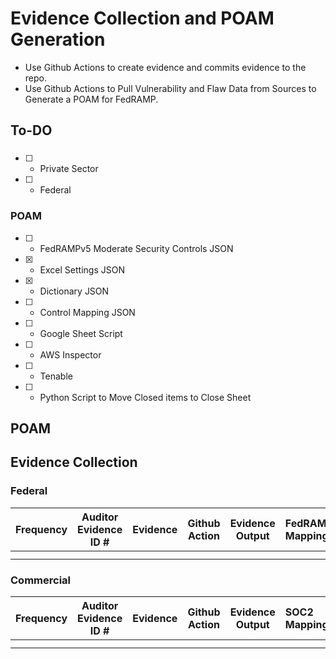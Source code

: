# Evidence Collection and POAM Generation

- Use Github Actions to create evidence and commits evidence to the repo.
- Use Github Actions to Pull Vulnerability and Flaw Data from Sources to Generate a POAM for FedRAMP.


## To-DO

###
- [ ] - Private Sector
- [ ] - Federal 


### POAM
- [ ] - FedRAMPv5 Moderate Security Controls JSON
- [X] - Excel Settings JSON
- [X] - Dictionary JSON
- [ ] - Control Mapping JSON
- [ ] - Google Sheet Script
- [ ] - AWS Inspector
- [ ] - Tenable
- [ ] - Python Script to Move Closed items to Close Sheet


## POAM


## Evidence Collection

### Federal

| Frequency | Auditor  Evidence ID # | Evidence                                                     | Github Action                                         | Evidence Output                                    | FedRAMP Mapping               | NIST Mapping |
| --------- | ---------------------- | ------------------------------------------------------------ | ----------------------------------------------------- | -------------------------------------------------- | :------------------------- | ------------ |
|           |                        |                                                              |                                                       |                                                    |                            |              |
|           |                        |                                                              |                                                       |                                                    |                            |              |


### Commercial

| Frequency | Auditor  Evidence ID # | Evidence                                                     | Github Action                                         | Evidence Output                                    | SOC2 Mapping               | NIST Mapping |
| --------- | ---------------------- | ------------------------------------------------------------ | ----------------------------------------------------- | -------------------------------------------------- | :------------------------- | ------------ |
|           |                        |                                                              |                                                       |                                                    |                            |              |
|           |                        |                                                              |                                                       |                                                    |                            |              |




<!--
#### SOC 2 - Expected Evidence

> For every `*` means a new type of evidence item



|ID     |Control                                                                                                                                                                                                                                                                                                                                                                                                      |Expected Evidence                                                                                                                                                                                                                                                                                                                                                                                                                                                                                                                                                                                                                                                                                                                                                                                                                                                                                                                                                                                                                                                                                                                                                                                                                                                                                                                                                                                                                                                                                               |Standard Hierarchy                                                                                                                                                                                                                                                                                                                                                                                         |Frequency|
|-------|-------------------------------------------------------------------------------------------------------------------------------------------------------------------------------------------------------------------------------------------------------------------------------------------------------------------------------------------------------------------------------------------------------------|----------------------------------------------------------------------------------------------------------------------------------------------------------------------------------------------------------------------------------------------------------------------------------------------------------------------------------------------------------------------------------------------------------------------------------------------------------------------------------------------------------------------------------------------------------------------------------------------------------------------------------------------------------------------------------------------------------------------------------------------------------------------------------------------------------------------------------------------------------------------------------------------------------------------------------------------------------------------------------------------------------------------------------------------------------------------------------------------------------------------------------------------------------------------------------------------------------------------------------------------------------------------------------------------------------------------------------------------------------------------------------------------------------------------------------------------------------------------------------------------------------------|-----------------------------------------------------------------------------------------------------------------------------------------------------------------------------------------------------------------------------------------------------------------------------------------------------------------------------------------------------------------------------------------------------------|---------|
|SOC.01 |Service Level Agreement (SLA) response time is in accordance with SLA procedure - Support tickets are classified, assigned and responded to in accordance with SLA procedure                                                                                                                                                                                                                                 |* SLA procedure document - SLA procedure document defining response time to customer issues and uptime requirements * Records of all customer support tickets - Customer support tickets including initial response time, urgent classification, severity level and owner proving initial response time was in accordance to the SLA                                                                                                                                                                                                                                                                                                                                                                                                                                                                                                                                                                                                                                                                                                                                                                                                                                                                                                                                                                                                                                                                                                                                                                            |* Security > CC2: Communication and Information > CC2.2 > SOC.1                                                                                                                                                                                                                                                                                                                                            |Ongoing  |
|SOC.02 |Set of security policies and procedures are documented, maintained, and published to employees - Policies and procedures are documented, reviewed, approved and available to employees                                                                                                                                                                                                                       |* Set of signed information security policies and procedures - Set of signed information security policies and procedures available to employees * A link to the policies and procedures in the internal portal - A link for the internal portal showing that the policies are available to all company's employees                                                                                                                                                                                                                                                                                                                                                                                                                                                                                                                                                                                                                                                                                                                                                                                                                                                                                                                                                                                                                                                                                                                                                                                             |* Security > CC1: Control Environment > CC1.3 > SOC.2                                                                                                                                                                                                                                                                                                                                                      |Annually |
|SOC.04 |Support metrics are defined and communicated - Support metrics (including key performance indicators) are defined and sent to Company’s stakeholders                                                                                                                                                                                                                                                         |* Support metrics dashboard report - Support metrics dashboard report taken from the support software * Support metrics report notification - A notification with support metrics report sent to relevant stakeholders                                                                                                                                                                                                                                                                                                                                                                                                                                                                                                                                                                                                                                                                                                                                                                                                                                                                                                                                                                                                                                                                                                                                                                                                                                                                                          |* Security > CC2: Communication and Information > CC2.2 > SOC.4                                                                                                                                                                                                                                                                                                                                            |Ongoing  |
|SOC.10 |Risk assessment meetings are held and documented - Risk assessment meetings where stakeholders evaluate risks and threats take place and documented                                                                                                                                                                                                                                                          |* Risk assessment meetings invitations - Risk assessment meetings email invitations * Risk assessment meetings minutes - Risk assessment meetings minutes                                                                                                                                                                                                                                                                                                                                                                                                                                                                                                                                                                                                                                                                                                                                                                                                                                                                                                                                                                                                                                                                                                                                                                                                                                                                                                                                                       |* Security > CC3: Risk Assessment > CC3.2 > SOC.10                                                                                                                                                                                                                                                                                                                                                         |Annually |
|SOC.106|Production and development environments are segregated - Separate environments are used for production and development (including testing and staging). To ensure segregation of duties, entities with access to the development environments have no access to production environment                                                                                                                       |* PII is used only in production environments - PII is used only in the production environment to prevent malicious threat actors to gain unauthorized access. Exceptions when necessary should be strictly limited, defined, and controlled followed by deletion of that data after use * Cloud accounts users and permissions - Cloud accounts users and permissions showing only authorized users have access to production * Test data is removed before system go to production - Test data may give away information about the functioning of an application or system and is an easy target for unauthorized individuals to exploit to gain access to systems. Possession of such information could facilitate the compromise of the system and related account data                                                                                                                                                                                                                                                                                                                                                                                                                                                                                                                                                                                                                                                                                                                                     |* Security > CC6: Logical and Physical Access Controls > CC6.1 > SOC.106 * Security > CC8: Change Management > CC8.1 > SOC.106                                                                                                                                                                                                                                                                             |Ongoing  |
|SOC.11 |Risk assessment is performed and documented - Risk assessment that follows the organization's policy is performed and documented to analyze, identify, evaluate and address internal and external risks                                                                                                                                                                                                      |* Risk assessment documentation (Risk Register) - Risk assessment documentation (Risk Register) including risks with their severity, priority, likelihood, impact, and mitigation steps is assigned to relevant stakeholders                                                                                                                                                                                                                                                                                                                                                                                                                                                                                                                                                                                                                                                                                                                                                                                                                                                                                                                                                                                                                                                                                                                                                                                                                                                                                    |* Security > CC3: Risk Assessment > CC3.1 > SOC.11                                                                                                                                                                                                                                                                                                                                                         |Ongoing  |
|SOC.110|Database access restriction is reviewed - Database access permissions are restricted to authorized users only                                                                                                                                                                                                                                                                                                |* Databases are configured with IAM authentication - Databases are configured with IAM authentication to link IAM users and roles with database access * Databases are not publicly accessible - Databases are configured to deny public access from external networks and allow access originating from the private network * Database access configuration and permissions - Database access user list and permissions proving that only authorized users has access to the database                                                                                                                                                                                                                                                                                                                                                                                                                                                                                                                                                                                                                                                                                                                                                                                                                                                                                                                                                                                                                          |* Security > CC6: Logical and Physical Access Controls > CC6.1 > SOC.110 * Security > CC8: Change Management > CC8.1 > SOC.110                                                                                                                                                                                                                                                                             |Ongoing  |
|SOC.111|User log activity and audit trail is performed and reviewed - User log activity auditing and audit trail for database, servers, and applications is performed and reviewed                                                                                                                                                                                                                                   |* Database access log alert sample - Sample of alerts generated and sent to security team when unauthorized access is made to database * Audit logs configuration - User audit trail activity configuration of environment's services and resources * Audit trail logging is configured multi-region and cross-account - Audit trail logging is configured to be operating on all infrastructure regions and accounts to ensure monitoring coverage * Audit trail triggered alerts listings sample - Sample of user audit logs triggered alerts, upon the identification of an anomaly showing alerts are defined and reviewed * Audit logs are protected - Audit logs are protected to prevent modifications by individuals, by encryption, access control and backup mechanisms * Database audit trail logs rules configuration - Database audit trail logs rules configuration showing database activity is audited for various events * Privileged users action logs - Privileged users' audit logs sample retrieved from the production environment                                                                                                                                                                                                                                                                                                                                                                                                                                                        |* Security > CC4: Monitoring Activities > CC4.1 > SOC.111                                                                                                                                                                                                                                                                                                                                                  |Annually |
|SOC.112|Monitoring and Audit Trail policy is documented and followed - The company documents and follows a monitoring and audit trail policy outlining the company's strategic directions for monitoring and internal audit                                                                                                                                                                                          |* Monitoring and audit policy document - Monitoring and audit policy document that defines the company's strategic directions for performing business monitoring and internal audit                                                                                                                                                                                                                                                                                                                                                                                                                                                                                                                                                                                                                                                                                                                                                                                                                                                                                                                                                                                                                                                                                                                                                                                                                                                                                                                             |* Security > CC7: System Operations > CC7.1 > SOC.112 * Security > CC7: System Operations > CC7.2 > SOC.112                                                                                                                                                                                                                                                                                                |Ongoing  |
|SOC.113|Infrastructure monitoring tools and metrics are in place - Infrastructure monitoring tools are in place to gather metrics about the operations of an IT environment hardware and software to ensure everything functions as expected to support applications and services                                                                                                                                    |* Application logging is configured multi-region - Application logging is configured to be operating on all infrastructure regions to ensure monitoring and metrics coverage * Infrastructure monitoring alerts - Infrastructure monitoring alerts sent to relevant stakeholder * Infrastructure monitoring alert rules configuration - Infrastructure monitoring tool configuration of predefined rules for alerts sent to relevant stakeholders * Servers have monitoring configuration enabled - Servers have monitoring configuration enabled for events and metrics monitoring * Infrastructure monitoring metrics - Infrastructure monitoring metrics (CPU, storage, performance) * Audit trail triggered alerts listings sample - Sample of user audit logs triggered alerts, upon the identification of an anomaly showing alerts are defined and reviewed * Load balancers have access logs configuration enabled - Load balancers have access logs configuration enabled to log network access and provide access control visibility * Audit logs configuration - User audit trail activity configuration of environment's services and resources * Infrastructure monitoring tool dashboard report - Infrastructure monitoring tool dashboard report proving existence of a dedicated monitoring tool * Audit trail logging is configured multi-region and cross-account - Audit trail logging is configured to be operating on all infrastructure regions and accounts to ensure monitoring coverage|* Security > CC4: Monitoring Activities > CC4.1 > SOC.113                                                                                                                                                                                                                                                                                                                                                  |Ongoing  |
|SOC.114|Security monitoring tools are in place - Security monitoring tools are in place to monitor customer environment to identify unusual activity. Alerts are sent based on predefined rules to the appropriate stakeholders when necessary                                                                                                                                                                       |* Security monitoring tool alert rules configuration - Monitoring tool configuration of predefined rules for alerts sent to relevant stakeholders * Security monitoring alerts - Security monitoring tool alerts sent to relevant stakeholder * Security monitoring tool dashboard report - Security monitoring tool dashboard report proving existence of a dedicated tool                                                                                                                                                                                                                                                                                                                                                                                                                                                                                                                                                                                                                                                                                                                                                                                                                                                                                                                                                                                                                                                                                                                                     |* Security > CC4: Monitoring Activities > CC4.1 > SOC.114                                                                                                                                                                                                                                                                                                                                                  |Ongoing  |
|SOC.115|Application monitoring tools are in place - Applicative anomalies are identified using predefined rules on a monitoring tool                                                                                                                                                                                                                                                                                 |* Application monitoring tool dashboard report - Application monitoring tool dashboard report proving existence of a dedicated tool * Application logging is configured multi-region - Application logging is configured to be operating on all infrastructure regions to ensure monitoring and metrics coverage * Application monitoring alerts - Application monitoring tool alerts sent to relevant stakeholder * Application monitoring tool alert rules configuration - Application monitoring tools configuration showing alert rules for anomaly detection                                                                                                                                                                                                                                                                                                                                                                                                                                                                                                                                                                                                                                                                                                                                                                                                                                                                                                                                               |* Security > CC4: Monitoring Activities > CC4.1 > SOC.115                                                                                                                                                                                                                                                                                                                                                  |Ongoing  |
|SOC.116|Penetration tests are performed - Penetration tests are performed on products and high and critical issues are documented, tracked, investigated and resolved                                                                                                                                                                                                                                                |* Penetration test executive summary report - Penetration test executive report of conducted penetration test from a third-party service provider                                                                                                                                                                                                                                                                                                                                                                                                                                                                                                                                                                                                                                                                                                                                                                                                                                                                                                                                                                                                                                                                                                                                                                                                                                                                                                                                                               |* Security > CC6: Logical and Physical Access Controls > CC6.8 > SOC.116                                                                                                                                                                                                                                                                                                                                   |Annually |
|SOC.117|Information security roles responsibilities are defined and assigned - Information security roles and responsibilities, including accountability for developing and maintaining policies, are defined and assigned to company's relevant personnel and updated and approved                                                                                                                                  |* Information security policy document - Information security policy document outlining the information security program of your company                                                                                                                                                                                                                                                                                                                                                                                                                                                                                                                                                                                                                                                                                                                                                                                                                                                                                                                                                                                                                                                                                                                                                                                                                                                                                                                                                                        |* Security > CC1: Control Environment > CC1.3 > SOC.117 * Security > CC1: Control Environment > CC1.5 > SOC.117 * Security > CC2: Communication and Information > CC2.2 > SOC.117 * Security > CC5: Control Activities > CC5.2 > SOC.117 * Security > CC5: Control Activities > CC5.3 > SOC.117 * Security > CC7: System Operations > CC7.1 > SOC.117 * Security > CC7: System Operations > CC7.4 > SOC.117|Annually |
|SOC.118|Employee feedback processes take place - Employee feedback processes in which managers and supervisors are giving constructive feedbacks to their employees are taking place and documented                                                                                                                                                                                                                  |* Employee feedback documentation samples - Employee feedback documentation samples for employees (anonymized) holding the feedback given to employees by their supervisors                                                                                                                                                                                                                                                                                                                                                                                                                                                                                                                                                                                                                                                                                                                                                                                                                                                                                                                                                                                                                                                                                                                                                                                                                                                                                                                                     |* Security > CC1: Control Environment > CC1.4 > SOC.118                                                                                                                                                                                                                                                                                                                                                    |Annually |
|SOC.119|New features are communicated to customers - New features are communicated to customers, through emails, chat or other means of communication                                                                                                                                                                                                                                                                |* Release notes - Example of release notes communicated to customers via emails or other means                                                                                                                                                                                                                                                                                                                                                                                                                                                                                                                                                                                                                                                                                                                                                                                                                                                                                                                                                                                                                                                                                                                                                                                                                                                                                                                                                                                                                  |* Security > CC2: Communication and Information > CC2.3 > SOC.119                                                                                                                                                                                                                                                                                                                                          |Ongoing  |
|SOC.12 |Board of directors meetings are held and documented - Board of directors meetings are held, documented and have a fixed agenda                                                                                                                                                                                                                                                                               |* Board of directors meetings minutes - Sample of board of directors meetings minutes * Board of directors meetings invitations - Email invitations for board of directors meetings                                                                                                                                                                                                                                                                                                                                                                                                                                                                                                                                                                                                                                                                                                                                                                                                                                                                                                                                                                                                                                                                                                                                                                                                                                                                                                                             |* Security > CC1: Control Environment > CC1.2 > SOC.12                                                                                                                                                                                                                                                                                                                                                     |Quarterly|
|SOC.120|System uptime SLA is defined and monitored - System uptime is defined in the SLA document and is being tracked and monitored                                                                                                                                                                                                                                                                                 |* SLA procedure document - SLA procedure document defining response time to customer issues and uptime requirements * System uptime report - System uptime report generated for all the audit period                                                                                                                                                                                                                                                                                                                                                                                                                                                                                                                                                                                                                                                                                                                                                                                                                                                                                                                                                                                                                                                                                                                                                                                                                                                                                                            |* Security > CC2: Communication and Information > CC2.3 > SOC.120 * Security > CC4: Monitoring Activities > CC4.1 > SOC.120                                                                                                                                                                                                                                                                                |Ongoing  |
|SOC.121|Access permissions for the product's application are restricted - Access permissions for the company product's application are restricted to authorized users only                                                                                                                                                                                                                                           |* Product application user list - User list of authorized users with access to the company's product application                                                                                                                                                                                                                                                                                                                                                                                                                                                                                                                                                                                                                                                                                                                                                                                                                                                                                                                                                                                                                                                                                                                                                                                                                                                                                                                                                                                                |* Security > CC6: Logical and Physical Access Controls > CC6.1 > SOC.121 * Security > CC6: Logical and Physical Access Controls > CC6.2 > SOC.121 * Security > CC6: Logical and Physical Access Controls > CC6.6 > SOC.121                                                                                                                                                                                 |Ongoing  |
|SOC.123|Changes in infrastructure are documented - Design, acquisition, implementation, configuration, modification, and management of infrastructure are documented and approved by the management team within the Change Management application. Change Management tickets are prioritized and labeled based on development phase and urgency                                                                      |* Change management tickets for infrastructure changes - Change management tickets for infrastructure changes from the change management tool                                                                                                                                                                                                                                                                                                                                                                                                                                                                                                                                                                                                                                                                                                                                                                                                                                                                                                                                                                                                                                                                                                                                                                                                                                                                                                                                                                   |* Security > CC8: Change Management > CC8.1 > SOC.123                                                                                                                                                                                                                                                                                                                                                      |Ongoing  |
|SOC.127|Visitors are accompanied while on premises - Visitors to the company's office are accompanied while on premises                                                                                                                                                                                                                                                                                              |* Physical access walkthrough documentation - Documentation of physical access walkthrough * Door management tool configuration - Physical entrance management tool configuration                                                                                                                                                                                                                                                                                                                                                                                                                                                                                                                                                                                                                                                                                                                                                                                                                                                                                                                                                                                                                                                                                                                                                                                                                                                                                                                               |* Security > CC6: Logical and Physical Access Controls > CC6.4 > SOC.127                                                                                                                                                                                                                                                                                                                                   |Ongoing  |
|SOC.13 |Product or service interruptions are communicated to customers - Service interruptions, maintenance and updates are communicated to customers through emails, status page link, chat or other means of communication                                                                                                                                                                                         |* Service interruptions notifications - Service interruptions and maintenance notifications that were communicated to customers via email, status page link or other tool                                                                                                                                                                                                                                                                                                                                                                                                                                                                                                                                                                                                                                                                                                                                                                                                                                                                                                                                                                                                                                                                                                                                                                                                                                                                                                                                       |* Security > CC2: Communication and Information > CC2.3 > SOC.13                                                                                                                                                                                                                                                                                                                                           |Ongoing  |
|SOC.131|Access to system resources is protected - Access to system resources is protected through a combination of firewalls, VPNs, native operating system access controls, database management system security, application controls and intrusion detection monitoring software                                                                                                                                   |* System description, design and network architecture boundaries is documented for internal use - A link to an internal shared folder or portal location of the system description and boundaries documentation including architecture and network design with security measures (Firewall, VPN,IDS)                                                                                                                                                                                                                                                                                                                                                                                                                                                                                                                                                                                                                                                                                                                                                                                                                                                                                                                                                                                                                                                                                                                                                                                                            |* Security > CC6: Logical and Physical Access Controls > CC6.6 > SOC.131                                                                                                                                                                                                                                                                                                                                   |Ongoing  |
|SOC.137|Equipment contacting sensitive information is disposed securely - Equipment contacting sensitive information is disposed only after the sensitive information has been wiped out, including revocation of access permissions to the systems and premises, as well as the return of company property and equipment                                                                                            |* Terminated employee off-boarding checklist - Employee off-boarding checklist for terminated employees, including the off-boarding tasks to be performed for a leaving employee such as IT credentials deprovisioning and equipment disposal. The filled off-boarding checklists can be gathered from the HR or ticketing system, or be provided as a standalone documents, for terminated employees                                                                                                                                                                                                                                                                                                                                                                                                                                                                                                                                                                                                                                                                                                                                                                                                                                                                                                                                                                                                                                                                                                           |* Confidentiality > C: Additional Criteria for Confidentiality > C1.1 > SOC.137 * Security > CC6: Logical and Physical Access Controls > CC6.2 > SOC.137 * Security > CC6: Logical and Physical Access Controls > CC6.5 > SOC.137                                                                                                                                                                          |Ongoing  |
|SOC.138|Deployment notifications are sent - After deployment, a success/fail notification will be sent to relevant stakeholders                                                                                                                                                                                                                                                                                      |* Deployment notifications are configured - Deployment notifications are configured to be sent for deployment events such as build success and failure * Deployments notifications - Software deployments notifications sent to the relevant stakeholder                                                                                                                                                                                                                                                                                                                                                                                                                                                                                                                                                                                                                                                                                                                                                                                                                                                                                                                                                                                                                                                                                                                                                                                                                                                        |* Security > CC8: Change Management > CC8.1 > SOC.138                                                                                                                                                                                                                                                                                                                                                      |Ongoing  |
|SOC.139|Privacy roles and responsibilities are defined - Responsibility and accountability are assigned to a person or group for developing, documenting, implementing, enforcing, monitoring, and updating the company's privacy policies. The names of such person or group and their responsibilities are defined                                                                                                 |* Privacy roles and responsibilities - Definition of privacy roles and responsibilities and the person or group assigned to them. The responsibilities include developing, documenting, implementing, enforcing, monitoring, and updating the company's privacy policies                                                                                                                                                                                                                                                                                                                                                                                                                                                                                                                                                                                                                                                                                                                                                                                                                                                                                                                                                                                                                                                                                                                                                                                                                                        |* Security > CC1: Control Environment > CC1.3 > SOC.139                                                                                                                                                                                                                                                                                                                                                    |Annually |
|SOC.14 |Organization chart is documented - An organization chart including personnel, job titles and clear reporting hierarchy is documented                                                                                                                                                                                                                                                                         |* Organization chart - Organization chart including job titles to demonstrate clear structure and reporting hierarchy                                                                                                                                                                                                                                                                                                                                                                                                                                                                                                                                                                                                                                                                                                                                                                                                                                                                                                                                                                                                                                                                                                                                                                                                                                                                                                                                                                                           |* Security > CC1: Control Environment > CC1.3 > SOC.14                                                                                                                                                                                                                                                                                                                                                     |Ongoing  |
|SOC.140|Server network access is restricted - Server network access is restricted to prevent unauthorized access to the company's resources and information                                                                                                                                                                                                                                                          |* Server management network access is restricted - Inbound network access to server management ports is controlled and restricted to defined sources * The default configuration of server network access is restricted - The default configuration of server network access is restricted and denies all access                                                                                                                                                                                                                                                                                                                                                                                                                                                                                                                                                                                                                                                                                                                                                                                                                                                                                                                                                                                                                                                                                                                                                                                                |* Security > CC6: Logical and Physical Access Controls > CC6.1 > SOC.140 * Security > CC6: Logical and Physical Access Controls > CC6.3 > SOC.140 * Security > CC6: Logical and Physical Access Controls > CC6.6 > SOC.140 * Security > CC6: Logical and Physical Access Controls > CC6.7 > SOC.140                                                                                                        |Ongoing  |
|SOC.141|Bucket access is restricted - Bucket access is restricted to prevent uncontrolled access to the company's data                                                                                                                                                                                                                                                                                               |* Buckets have delete protection enabled - Buckets have delete protection enabled to protect bucket deletion by requiring MFA * Public access to buckets is restricted - Public access to buckets is restricted to prevent uncontrolled or unauthorized access * Network access to buckets is restricted - Network access to buckets is restricted to disallow non-conforming traffic and protocols such as HTTP                                                                                                                                                                                                                                                                                                                                                                                                                                                                                                                                                                                                                                                                                                                                                                                                                                                                                                                                                                                                                                                                                                |* Security > CC6: Logical and Physical Access Controls > CC6.1 > SOC.141 * Security > CC6: Logical and Physical Access Controls > CC6.3 > SOC.141 * Security > CC6: Logical and Physical Access Controls > CC6.6 > SOC.141 * Security > CC6: Logical and Physical Access Controls > CC6.7 > SOC.141                                                                                                        |Ongoing  |
|SOC.142|Network access is restricted - Network access is restricted to prevent unauthorized access to the company's resources and information                                                                                                                                                                                                                                                                        |* Network access for management operations is restricted - Inbound network access to management ports is controlled and restricted to defined sources                                                                                                                                                                                                                                                                                                                                                                                                                                                                                                                                                                                                                                                                                                                                                                                                                                                                                                                                                                                                                                                                                                                                                                                                                                                                                                                                                           |* Security > CC6: Logical and Physical Access Controls > CC6.1 > SOC.142 * Security > CC6: Logical and Physical Access Controls > CC6.3 > SOC.142 * Security > CC6: Logical and Physical Access Controls > CC6.6 > SOC.142 * Security > CC6: Logical and Physical Access Controls > CC6.7 > SOC.142                                                                                                        |Ongoing  |
|SOC.143|Web Application Firewall (WAF) is configured and operating - Web Application Firewall (WAF) is configured and operating on production environments to inspect and restrict access to web resources                                                                                                                                                                                                           |* Web Application Firewall (WAF) rules are configured - Web Application Firewall (WAF) rules are configured to protect network access                                                                                                                                                                                                                                                                                                                                                                                                                                                                                                                                                                                                                                                                                                                                                                                                                                                                                                                                                                                                                                                                                                                                                                                                                                                                                                                                                                           |* Security > CC6: Logical and Physical Access Controls > CC6.1 > SOC.143                                                                                                                                                                                                                                                                                                                                   |Ongoing  |
|SOC.145|Load balancer access is restricted - Load balancers are configured to restrict access to authorized entities to reduce infrastructure and data related risks                                                                                                                                                                                                                                                 |* Load balancers have only HTTPS/SSL listeners - Load balancers have only HTTPS/SSL listeners to enforce encryption in transit * Load balancers have delete protection enabled - Load balancers have delete protection enabled to protect from deletion by requiring MFA                                                                                                                                                                                                                                                                                                                                                                                                                                                                                                                                                                                                                                                                                                                                                                                                                                                                                                                                                                                                                                                                                                                                                                                                                                        |* Security > CC6: Logical and Physical Access Controls > CC6.1 > SOC.145 * Security > CC6: Logical and Physical Access Controls > CC6.3 > SOC.145 * Security > CC6: Logical and Physical Access Controls > CC6.6 > SOC.145 * Security > CC6: Logical and Physical Access Controls > CC6.7 > SOC.145                                                                                                        |Ongoing  |
|SOC.15 |Available job positions and their descriptions are listed, documented and maintained - A list of available job and their descriptions is documented and maintained for each open position, and reviewed and updated                                                                                                                                                                                          |* Available job position descriptions - Documentation of open job descriptions from operating ATS system or the company website                                                                                                                                                                                                                                                                                                                                                                                                                                                                                                                                                                                                                                                                                                                                                                                                                                                                                                                                                                                                                                                                                                                                                                                                                                                                                                                                                                                 |* Security > CC1: Control Environment > CC1.4 > SOC.15                                                                                                                                                                                                                                                                                                                                                     |Annually |
|SOC.16 |Customer support is available to customers - Customer support mechanism is available to customers through a dedicated communication channel                                                                                                                                                                                                                                                                  |* Customer support communication channel - Link to the company support center webpage or evidence of dedicated chat channels in the customer support or messaging applications * Records of all customer support tickets - Customer support tickets including initial response time, urgent classification, severity level and owner proving initial response time was in accordance to the SLA                                                                                                                                                                                                                                                                                                                                                                                                                                                                                                                                                                                                                                                                                                                                                                                                                                                                                                                                                                                                                                                                                                                 |* Security > CC2: Communication and Information > CC2.2 > SOC.16                                                                                                                                                                                                                                                                                                                                           |Ongoing  |
|SOC.18 |Business roadmap meetings are held and documented - Business roadmap meetings are held, documented and have a fixed agenda                                                                                                                                                                                                                                                                                   |* Business roadmap meetings minutes - Sample of business roadmap meetings minutes * Business roadmap meetings invitations - Email invitations to business roadmap meetings                                                                                                                                                                                                                                                                                                                                                                                                                                                                                                                                                                                                                                                                                                                                                                                                                                                                                                                                                                                                                                                                                                                                                                                                                                                                                                                                      |* Security > CC1: Control Environment > CC1.3 > SOC.18                                                                                                                                                                                                                                                                                                                                                     |Monthly  |
|SOC.19 |Establish and maintain an information security policy - Information security policy defining the company's strategic direction regarding information security aspects is documented, followed, and reviewed                                                                                                                                                                                                  |* Information security policy document - Information security policy document outlining the information security program of your company                                                                                                                                                                                                                                                                                                                                                                                                                                                                                                                                                                                                                                                                                                                                                                                                                                                                                                                                                                                                                                                                                                                                                                                                                                                                                                                                                                        |* Security > CC2: Communication and Information > CC2.1 > SOC.19                                                                                                                                                                                                                                                                                                                                           |Annually |
|SOC.20 |Human resources security policy is documented and followed - Human resources security policy defining the security guidelines for the company's employees with all processes related to human resources, including training and awareness and disciplinary process                                                                                                                                           |* Business roadmap meetings invitations - Email invitations to business roadmap meetings * Business roadmap meetings minutes - Sample of business roadmap meetings minutes                                                                                                                                                                                                                                                                                                                                                                                                                                                                                                                                                                                                                                                                                                                                                                                                                                                                                                                                                                                                                                                                                                                                                                                                                                                                                                                                      |* Security > CC1: Control Environment > CC1.3 > SOC.20                                                                                                                                                                                                                                                                                                                                                     |Ongoing  |
|SOC.21 |IT & IS steering committee meetings are held and documented - IT & IS security meetings are held, documented and have a fixed agenda                                                                                                                                                                                                                                                                         |* IT & IS steering committee meetings invitations - IT & IS steering committee email invitations * IT & IS steering committee meetings minutes - Sample of IT & IS management meetings minutes                                                                                                                                                                                                                                                                                                                                                                                                                                                                                                                                                                                                                                                                                                                                                                                                                                                                                                                                                                                                                                                                                                                                                                                                                                                                                                                  |* Security > CC1: Control Environment > CC1.3 > SOC.21                                                                                                                                                                                                                                                                                                                                                     |Monthly  |
|SOC.22 |Management meetings are held and documented - Management meetings are held, documented and have a fixed agenda                                                                                                                                                                                                                                                                                               |* Management meetings minutes - Sample of management meetings minutes * Management meetings invitations - Email invitations to management meetings                                                                                                                                                                                                                                                                                                                                                                                                                                                                                                                                                                                                                                                                                                                                                                                                                                                                                                                                                                                                                                                                                                                                                                                                                                                                                                                                                              |* Security > CC1: Control Environment > CC1.3 > SOC.22                                                                                                                                                                                                                                                                                                                                                     |Monthly  |
|SOC.23 |NDA agreements are signed with third-party vendors - Prior to engaging with third-party vendors an NDA must be signed                                                                                                                                                                                                                                                                                        |* NDA agreement - NDA agreement examples                                                                                                                                                                                                                                                                                                                                                                                                                                                                                                                                                                                                                                                                                                                                                                                                                                                                                                                                                                                                                                                                                                                                                                                                                                                                                                                                                                                                                                                                        |* Security > CC1: Control Environment > CC1.1 > SOC.23                                                                                                                                                                                                                                                                                                                                                     |Ongoing  |
|SOC.30 |Incident response policy is documented and followed - Incident response is documented to contain, remediate and communicate security incidents                                                                                                                                                                                                                                                               |* Incident response policy document - Incident response policy document that defines how the company and personnel evaluates, escalates and resolves security incidents                                                                                                                                                                                                                                                                                                                                                                                                                                                                                                                                                                                                                                                                                                                                                                                                                                                                                                                                                                                                                                                                                                                                                                                                                                                                                                                                         |* Security > CC7: System Operations > CC7.4 > SOC.30                                                                                                                                                                                                                                                                                                                                                       |Ongoing  |
|SOC.31 |Incident response processes are in place - Incident response processes are in place to continuously evaluate, escalate and remediate security issues                                                                                                                                                                                                                                                         |* Incident response reporting mechanism - Incident response portal or specific email address that is used to report / notify in case of a incident breach * Incident response report template - Incident report documentation or template * Incident response reporting notifications - Incident response event notifications received when reporting on an incident breach * Logs of incident response events - Incident response tool events and proof they were sent to relevant stakeholders * Incident response tool configuration - Incident response tool configuration to monitor security events and alert required stakeholders                                                                                                                                                                                                                                                                                                                                                                                                                                                                                                                                                                                                                                                                                                                                                                                                                                                                       |* Security > CC7: System Operations > CC7.4 > SOC.31                                                                                                                                                                                                                                                                                                                                                       |Ongoing  |
|SOC.32 |Database storage is encrypted - Databases residing in production environments, including backups, are encrypted at rest                                                                                                                                                                                                                                                                                      |* Database backups are encrypted - Database backups are encrypted to prevent unauthorized access to information * Database encryption configuration - Encryption configuration for databases used in production environments                                                                                                                                                                                                                                                                                                                                                                                                                                                                                                                                                                                                                                                                                                                                                                                                                                                                                                                                                                                                                                                                                                                                                                                                                                                                                    |* Security > CC6: Logical and Physical Access Controls > CC6.7 > SOC.32                                                                                                                                                                                                                                                                                                                                    |Ongoing  |
|SOC.33 |Production environment access permissions are restricted - Production environment access permissions are restricted to authorized users only                                                                                                                                                                                                                                                                 |* Cloud accounts users and permissions - Cloud accounts users and permissions showing only authorized users have access to production * IAM policies are attached only to groups or roles - Users have no IAM policies directly attached to them, rather inherit policies from groups and roles * Users have no IAM policies that allow full administrative privileges - Users have no IAM policies that allow full administrative privileges, to reduce attach surface and conform to the least privileges principle                                                                                                                                                                                                                                                                                                                                                                                                                                                                                                                                                                                                                                                                                                                                                                                                                                                                                                                                                                                           |* Security > CC6: Logical and Physical Access Controls > CC6.1 > SOC.33                                                                                                                                                                                                                                                                                                                                    |Ongoing  |
|SOC.34 |Sensitive SaaS applications access permissions are restricted - Sensitive SaaS application access permissions are restricted to authorized users only, for the source control, build, and identity management tools                                                                                                                                                                                          |* Sensitive SaaS applications user list and permissions - Sensitive SaaS application users list and permissions showing only authorized users have access to these applications                                                                                                                                                                                                                                                                                                                                                                                                                                                                                                                                                                                                                                                                                                                                                                                                                                                                                                                                                                                                                                                                                                                                                                                                                                                                                                                                 |* Security > CC6: Logical and Physical Access Controls > CC6.2 > SOC.34                                                                                                                                                                                                                                                                                                                                    |Ongoing  |
|SOC.35 |User access permissions review is performed - User access permissions review process for cloud environments, servers, application and SaaS applications by the relevant resource owner                                                                                                                                                                                                                       |* Sensitive SaaS applications user list and permissions - Sensitive SaaS application users list and permissions showing only authorized users have access to these applications * Cloud accounts users and permissions - Cloud accounts users and permissions showing only authorized users have access to production * User access permissions review summary document - A signed document summarizing access permissions review, including super users / privileged users, by each relevant stakeholder in the databases, production servers, CI/CD tools and SaaS and Finance applications, including finance folders                                                                                                                                                                                                                                                                                                                                                                                                                                                                                                                                                                                                                                                                                                                                                                                                                                                                                        |* Security > CC6: Logical and Physical Access Controls > CC6.2 > SOC.35                                                                                                                                                                                                                                                                                                                                    |Quarterly|
|SOC.36 |Access control policy is documented and followed - Access control management policy outlining the company's strategic direction towards access control is documented and followed                                                                                                                                                                                                                            |* Access control policy - Access control policy outlining how the company designs and manages access controls                                                                                                                                                                                                                                                                                                                                                                                                                                                                                                                                                                                                                                                                                                                                                                                                                                                                                                                                                                                                                                                                                                                                                                                                                                                                                                                                                                                                   |* Security > CC6: Logical and Physical Access Controls > CC6.1 > SOC.36                                                                                                                                                                                                                                                                                                                                    |Ongoing  |
|SOC.37 |Asset management Policy is documented and followed - Asset Management Policy outlining the process of receiving, tagging, documenting, and eventually disposing of the organization's assets                                                                                                                                                                                                                 |* Asset management policy - Asset management policy outlining the process of receiving, tagging, documenting, and eventually disposing of the organization's main assets and resource including the ownership of these assets                                                                                                                                                                                                                                                                                                                                                                                                                                                                                                                                                                                                                                                                                                                                                                                                                                                                                                                                                                                                                                                                                                                                                                                                                                                                                   |* Processing Integrity > PI: Additional Criteria for Processing Integrity > PI1.1 > SOC.37 * Security > CC6: Logical and Physical Access Controls > CC6.1 > SOC.37                                                                                                                                                                                                                                         |Ongoing  |
|SOC.38 |Change management policy is documented and followed - Change management policy outlining how the organization designs, handles and carry out changes in the organization, infrastructure, product and software                                                                                                                                                                                               |* Change management policy document - Change management policy document outlining how the organization designs, handles and carry out changes in the organization, infrastructure, product and software                                                                                                                                                                                                                                                                                                                                                                                                                                                                                                                                                                                                                                                                                                                                                                                                                                                                                                                                                                                                                                                                                                                                                                                                                                                                                                         |* Security > CC8: Change Management > CC8.1 > SOC.38                                                                                                                                                                                                                                                                                                                                                       |Ongoing  |
|SOC.40 |Encryption and key management policy is documented and followed - Encryption policy outline the organization approach towards the use of cryptographic controls including key management across the organization's resource and information                                                                                                                                                                  |* Encryption policy - Encryption policy outline the organization management approach towards the use of cryptographic controls including key management across the organization's resource and information                                                                                                                                                                                                                                                                                                                                                                                                                                                                                                                                                                                                                                                                                                                                                                                                                                                                                                                                                                                                                                                                                                                                                                                                                                                                                                      |* Security > CC1: Control Environment > CC1.1 > SOC.40 * Security > CC6: Logical and Physical Access Controls > CC6.6 > SOC.40 * Security > CC6: Logical and Physical Access Controls > CC6.7 > SOC.40                                                                                                                                                                                                     |Ongoing  |
|SOC.41 |Hardening system / server policy is documented and followed - Hardening system / server policy outlining the process of securing a system by reducing its attack surfaces by performing operations and controls to harden their computer systems / servers is documented and followed                                                                                                                        |* Hardening systems / server policy - Hardening policy outlining how the company secures systems by hardening                                                                                                                                                                                                                                                                                                                                                                                                                                                                                                                                                                                                                                                                                                                                                                                                                                                                                                                                                                                                                                                                                                                                                                                                                                                                                                                                                                                                   |* Security > CC5: Control Activities > CC5.3 > SOC.41 * Security > CC7: System Operations > CC7.2 > SOC.41                                                                                                                                                                                                                                                                                                 |Ongoing  |
|SOC.42 |Internal employees sign on an acceptable use policy - Internal employees sign on an acceptable use policy as part of their employment contract with the Company                                                                                                                                                                                                                                              |* Acceptable use policy - A document outlining expectations from employees behavior towards different entities                                                                                                                                                                                                                                                                                                                                                                                                                                                                                                                                                                                                                                                                                                                                                                                                                                                                                                                                                                                                                                                                                                                                                                                                                                                                                                                                                                                                  |* Security > CC1: Control Environment > CC1.3 > SOC.42                                                                                                                                                                                                                                                                                                                                                     |Ongoing  |
|SOC.43 |Server disk storage is encrypted - Server disks residing in production environments, including backups, are encrypted at rest                                                                                                                                                                                                                                                                                |* Server disk encryption configuration - Encryption configuration for server disks used in production environments * Server disk backups are encrypted - Server disk backups are encrypted to prevent unauthorized access to information                                                                                                                                                                                                                                                                                                                                                                                                                                                                                                                                                                                                                                                                                                                                                                                                                                                                                                                                                                                                                                                                                                                                                                                                                                                                        |* Security > CC6: Logical and Physical Access Controls > CC6.7 > SOC.43                                                                                                                                                                                                                                                                                                                                    |Ongoing  |
|SOC.44 |Malware detection and response policy - A malware detection and response policy outline principles to prevent malware from entering the company environment, to identify and report on malware or suspected malware attacks, and to define appropriate actions to eliminate and recover from malware related incidents                                                                                       |* A malware detection and response policy - A malware detection and response policy outline principles to prevent malware from entering the company environment, to identify and report on malware or suspected malware attacks, and to define appropriate actions to eliminate and recover from malware related incidents                                                                                                                                                                                                                                                                                                                                                                                                                                                                                                                                                                                                                                                                                                                                                                                                                                                                                                                                                                                                                                                                                                                                                                                      |* Security > CC6: Logical and Physical Access Controls > CC6.8 > SOC.44                                                                                                                                                                                                                                                                                                                                    |Ongoing  |
|SOC.45 |Password policy is documented and followed - Password policy outlining the company's strategic direction towards password management is documented and followed                                                                                                                                                                                                                                              |* Password policy document - Password policy outlining how the company designs and manages passwords                                                                                                                                                                                                                                                                                                                                                                                                                                                                                                                                                                                                                                                                                                                                                                                                                                                                                                                                                                                                                                                                                                                                                                                                                                                                                                                                                                                                            |* Security > CC1: Control Environment > CC1.1 > SOC.45 * Security > CC6: Logical and Physical Access Controls > CC6.1 > SOC.45                                                                                                                                                                                                                                                                             |Ongoing  |
|SOC.47 |Remote access control policy - Remote access control policy outlines and defines acceptable methods of remotely connecting to the internal network                                                                                                                                                                                                                                                           |* Remote access control policy - Remote access control policy outlining and defining acceptable methods of remotely connecting to the internal network                                                                                                                                                                                                                                                                                                                                                                                                                                                                                                                                                                                                                                                                                                                                                                                                                                                                                                                                                                                                                                                                                                                                                                                                                                                                                                                                                          |* Security > CC6: Logical and Physical Access Controls > CC6.1 > SOC.47 * Security > CC6: Logical and Physical Access Controls > CC6.6 > SOC.47                                                                                                                                                                                                                                                            |Ongoing  |
|SOC.48 |SDLC policy is documented and followed - Software development life cycle (SDLC) policy is documented, followed and reviewed                                                                                                                                                                                                                                                                                  |* SDLC policy document - SDLC policy document outlining the company strategic directions towards software development processes, including secure software development                                                                                                                                                                                                                                                                                                                                                                                                                                                                                                                                                                                                                                                                                                                                                                                                                                                                                                                                                                                                                                                                                                                                                                                                                                                                                                                                          |* Security > CC8: Change Management > CC8.1 > SOC.48                                                                                                                                                                                                                                                                                                                                                       |Annually |
|SOC.5  |Vendor risk management policy is documented - Vendor risk management policy is documented and the policy defines how the company evaluates, engages, and provisions new and existing vendors                                                                                                                                                                                                                 |* Vendor risk management policy document - Vendor risk management policy document that defines how the company evaluates, engages, and provisions new and existing vendors                                                                                                                                                                                                                                                                                                                                                                                                                                                                                                                                                                                                                                                                                                                                                                                                                                                                                                                                                                                                                                                                                                                                                                                                                                                                                                                                      |* Security > CC9: Risk Mitigation > CC9.2 > SOC.5                                                                                                                                                                                                                                                                                                                                                          |Ongoing  |
|SOC.50 |Change management meeting are held and documented - Change management meetings are performed in order to review and approve features                                                                                                                                                                                                                                                                         |* Change management meeting minutes - Documents outlining subjects discussed, meetings outcomes, decision logs and produced tasks * Change management meeting invitations - Email invitations to change management meetings                                                                                                                                                                                                                                                                                                                                                                                                                                                                                                                                                                                                                                                                                                                                                                                                                                                                                                                                                                                                                                                                                                                                                                                                                                                                                     |* Security > CC8: Change Management > CC8.1 > SOC.50                                                                                                                                                                                                                                                                                                                                                       |Ongoing  |
|SOC.51 |Internal employees sign on an NDA - Internal employees sign on an NDA as part of their employment contract with the Company                                                                                                                                                                                                                                                                                  |* Signed NDA agreement samples - Samples of NDA agreements or confidentiality sections in the employment agreement signed by the employee prior to first day of employment * NDA agreement template - A template for an NDA agreement or confidentiality section in the employment agreement to be signed by employees                                                                                                                                                                                                                                                                                                                                                                                                                                                                                                                                                                                                                                                                                                                                                                                                                                                                                                                                                                                                                                                                                                                                                                                          |* Security > CC1: Control Environment > CC1.1 > SOC.51 * Security > CC1: Control Environment > CC1.2 > SOC.51 * Security > CC1: Control Environment > CC1.3 > SOC.51 * Security > CC1: Control Environment > CC1.5 > SOC.51 * Security > CC2: Communication and Information > CC2.2 > SOC.51 * Security > CC9: Risk Mitigation > CC9.2 > SOC.51                                                            |Ongoing  |
|SOC.52 |New employees onboarding process is in place - New employees go through an onboarding process in which the company communicates its values, policies, procedures and the responsibilities and requirements from new employees                                                                                                                                                                                |* A new employee checklist/material template - Onboarding checklist / material template * Onboarding notification tickets regarding new employee sent from HR to IT - New employee onboarding notification tickets sent from HR to IT, requesting the grant of access permissions to company's resources * Onboarding checklists of employees - Sample of onboarding checklists for selected employees * List of new employees - List of new employees hired during the audit period                                                                                                                                                                                                                                                                                                                                                                                                                                                                                                                                                                                                                                                                                                                                                                                                                                                                                                                                                                                                                            |* Security > CC1: Control Environment > CC1.4 > SOC.52                                                                                                                                                                                                                                                                                                                                                     |Ongoing  |
|SOC.53 |Employees undergo a security awareness training - The company conducts security awareness training program to maintain security awareness posture                                                                                                                                                                                                                                                            |* Security training attendance log - security awareness training employee attendance log * Security awareness training documents - security training materials                                                                                                                                                                                                                                                                                                                                                                                                                                                                                                                                                                                                                                                                                                                                                                                                                                                                                                                                                                                                                                                                                                                                                                                                                                                                                                                                                  |* Security > CC1: Control Environment > CC1.1 > SOC.53                                                                                                                                                                                                                                                                                                                                                     |Annually |
|SOC.54 |Bucket storage is encrypted - Buckets residing in production environments, including backups, are encrypted at rest                                                                                                                                                                                                                                                                                          |* Bucket encryption configuration - Encryption configuration for buckets used in production environments                                                                                                                                                                                                                                                                                                                                                                                                                                                                                                                                                                                                                                                                                                                                                                                                                                                                                                                                                                                                                                                                                                                                                                                                                                                                                                                                                                                                        |* Security > CC6: Logical and Physical Access Controls > CC6.7 > SOC.54                                                                                                                                                                                                                                                                                                                                    |Ongoing  |
|SOC.55 |Technical and Secure software development life cycle training is performed - Employees responsible for the design, development, implementation, and operation of company's platform affecting security, availability and confidentiality undergo an SSDLC training                                                                                                                                           |* SSDLC training materials - SSDLC training documentation                                                                                                                                                                                                                                                                                                                                                                                                                                                                                                                                                                                                                                                                                                                                                                                                                                                                                                                                                                                                                                                                                                                                                                                                                                                                                                                                                                                                                                                       |* Security > CC8: Change Management > CC8.1 > SOC.55                                                                                                                                                                                                                                                                                                                                                       |Ongoing  |
|SOC.56 |Employee job function change process is in place - Employees whose job functions have changed and therefore no longer require access to a group of user permissions will have their access disabled or modified as needed                                                                                                                                                                                    |* List of employees that had their job function changed - List of employees that had their job function changed during the audit period * Employee job function change notification ticket - Job function change tickets which are sent to IT regarding employees whose job functions have been changed during the audit period.Job function change tickets are to be provided from the Human Resources (HR) system or any other system used for that matter                                                                                                                                                                                                                                                                                                                                                                                                                                                                                                                                                                                                                                                                                                                                                                                                                                                                                                                                                                                                                                                    |* Security > CC6: Logical and Physical Access Controls > CC6.2 > SOC.56                                                                                                                                                                                                                                                                                                                                    |Ongoing  |
|SOC.57 |Terminated employee off-boarding process is in place - Terminated employees go through an off-boarding process with a clear off-boarding checklist and have no access permission to the production environment and other applications                                                                                                                                                                        |* Terminated employee list - List of terminated employee during the audit period * Terminated employee off-boarding checklist - Employee off-boarding checklist for terminated employees, including the off-boarding tasks to be performed for a leaving employee such as IT credentials deprovisioning and equipment disposal. The filled off-boarding checklists can be gathered from the HR or ticketing system, or be provided as a standalone documents, for terminated employees * Access permission list to production environments - Access permission active user list proving terminated employees has no longer access to production * Access permission list to sensitive SaaS applications - Access permission list to SaaS applications proving terminated employees has no longer access to these resources                                                                                                                                                                                                                                                                                                                                                                                                                                                                                                                                                                                                                                                                                      |* Security > CC6: Logical and Physical Access Controls > CC6.2 > SOC.57                                                                                                                                                                                                                                                                                                                                    |Ongoing  |
|SOC.58 |Job candidates go through background checks and a screening process - Job candidates go through background checks and a screening process to check their suitability for the company's objectives                                                                                                                                                                                                            |* Job candidate background checks and screening documentation - Documentation of the screening process and background checks performed on job candidates. The documentation should include a short summary for each of the stages in the hiring process. Documentation can take the form of a textual document for each candidate or can be gathered from the HR, ATS, or background systems                                                                                                                                                                                                                                                                                                                                                                                                                                                                                                                                                                                                                                                                                                                                                                                                                                                                                                                                                                                                                                                                                                                    |* Security > CC1: Control Environment > CC1.4 > SOC.58                                                                                                                                                                                                                                                                                                                                                     |Ongoing  |
|SOC.59 |Changes in software are documented - Changes in software are documented and prioritized using a change management tool and assigned to the relevant stakeholder. Each code change in the source control tool should to be linked to the ticket documenting that change and vice versa                                                                                                                        |* Change management closed tickets - List of software development closed tickets during the audit period * SDLC workflow - SDLC workflow from the change management tool showing the flow of software development processes in the company * Linked tickets and pull requests - Log of changes documentation tickets in the change management tool and their linkage to pull requests from the source control tool                                                                                                                                                                                                                                                                                                                                                                                                                                                                                                                                                                                                                                                                                                                                                                                                                                                                                                                                                                                                                                                                                              |* Security > CC8: Change Management > CC8.1 > SOC.59                                                                                                                                                                                                                                                                                                                                                       |Ongoing  |
|SOC.6  |Vendors and business partners risks mapping is reviewed periodically and before engagement - The company evaluates risks regarding vendors, partners, subcontractors, infrastructure providers and other related third-parties, including review of the security compliance reports. Deviations are investigated. The review includes identifying and documenting the controls in place to address the CUECs |* Vendor risk assessment documentation - Vendor risk assessment reports and documentation for current and new vendors, including documentation of their compliance reports (SOC 2, etc.) and controls                                                                                                                                                                                                                                                                                                                                                                                                                                                                                                                                                                                                                                                                                                                                                                                                                                                                                                                                                                                                                                                                                                                                                                                                                                                                                                          |* Security > CC9: Risk Mitigation > CC9.2 > SOC.6                                                                                                                                                                                                                                                                                                                                                          |Annually |
|SOC.60 |Development tools access restriction is reviewed - Permissions for development tools, including source control and CI/CD, are restricted to authorized users only                                                                                                                                                                                                                                            |* Development and CI/CD tools access permissions configuration - Access permissions settings for development tools including source control tool, change management tool, CI/CD build tool. The configuration allows only authorized users to have access to administrative operations                                                                                                                                                                                                                                                                                                                                                                                                                                                                                                                                                                                                                                                                                                                                                                                                                                                                                                                                                                                                                                                                                                                                                                                                                          |* Security > CC6: Logical and Physical Access Controls > CC6.1 > SOC.60 * Security > CC8: Change Management > CC8.1 > SOC.60                                                                                                                                                                                                                                                                               |Ongoing  |
|SOC.61 |Code review is performed - Code changes are reviewed and approved by professional authority before being merged to production                                                                                                                                                                                                                                                                                |* Configuration of code review enforcement - Source control tool settings enforcing code review before pull requests are merged * Pull requests review logs - List of all pull requests merged to production, their reviewers and review content                                                                                                                                                                                                                                                                                                                                                                                                                                                                                                                                                                                                                                                                                                                                                                                                                                                                                                                                                                                                                                                                                                                                                                                                                                                                |* Security > CC8: Change Management > CC8.1 > SOC.61                                                                                                                                                                                                                                                                                                                                                       |Ongoing  |
|SOC.62 |Database change management process is maintained - Database changes are performed using pre-approved scripts                                                                                                                                                                                                                                                                                                 |* Database change scripts - Scripts responsible for applying database changes                                                                                                                                                                                                                                                                                                                                                                                                                                                                                                                                                                                                                                                                                                                                                                                                                                                                                                                                                                                                                                                                                                                                                                                                                                                                                                                                                                                                                                   |* Security > CC8: Change Management > CC8.1 > SOC.62                                                                                                                                                                                                                                                                                                                                                       |Ongoing  |
|SOC.63 |Deployment to production should be approved manually - Deployment of build software must contain a manual approval before changes are pushed to production                                                                                                                                                                                                                                                   |* CI/CD tool configuration - Configuration of the CI/CD tool that requires a manual step before a new version it deployed to production                                                                                                                                                                                                                                                                                                                                                                                                                                                                                                                                                                                                                                                                                                                                                                                                                                                                                                                                                                                                                                                                                                                                                                                                                                                                                                                                                                         |* Security > CC8: Change Management > CC8.1 > SOC.63                                                                                                                                                                                                                                                                                                                                                       |Ongoing  |
|SOC.64 |Development methodologies and processes are in place - Development methodologies and processes are in place to assure company objectives                                                                                                                                                                                                                                                                     |* Product feature backlog - List of product feature backlog of planned features and prioritization                                                                                                                                                                                                                                                                                                                                                                                                                                                                                                                                                                                                                                                                                                                                                                                                                                                                                                                                                                                                                                                                                                                                                                                                                                                                                                                                                                                                              |* Security > CC8: Change Management > CC8.1 > SOC.64                                                                                                                                                                                                                                                                                                                                                       |Ongoing  |
|SOC.65 |Strong password policy is enforced - Strong password policy is configured and enforced for cloud providers and sensitive SaaS tools such as source control, build tool and identity management tool, including password length, complexity, change intervals, non-defaults and login attempts limitation                                                                                                     |* Sensitive Saas tools' password policy configuration - Password policy configurations for sensitive SaaS tools proving a strong password policy is enforced * Cloud accounts password policy configuration - Password policy configurations for cloud providers proving a strong password policy is enforced                                                                                                                                                                                                                                                                                                                                                                                                                                                                                                                                                                                                                                                                                                                                                                                                                                                                                                                                                                                                                                                                                                                                                                                                   |* Security > CC1: Control Environment > CC1.1 > SOC.65 * Security > CC6: Logical and Physical Access Controls > CC6.1 > SOC.65                                                                                                                                                                                                                                                                             |Ongoing  |
|SOC.66 |Operation and security requirements are part of feature development - Operation and security requirements must be addressed and documented as part of any new feature development                                                                                                                                                                                                                            |* Security and operational requirements considerations - Security and operation requirements are being taken into consideration when a feature developed                                                                                                                                                                                                                                                                                                                                                                                                                                                                                                                                                                                                                                                                                                                                                                                                                                                                                                                                                                                                                                                                                                                                                                                                                                                                                                                                                        |* Security > CC7: System Operations > CC7.5 > SOC.66                                                                                                                                                                                                                                                                                                                                                       |Ongoing  |
|SOC.67 |Permissions for approving merge requests are restricted - Permissions for approving merge requests are restricted to authorized personnel                                                                                                                                                                                                                                                                    |* List of users with approval permissions - List of users with permissions to approve pull requests merge                                                                                                                                                                                                                                                                                                                                                                                                                                                                                                                                                                                                                                                                                                                                                                                                                                                                                                                                                                                                                                                                                                                                                                                                                                                                                                                                                                                                       |* Security > CC8: Change Management > CC8.1 > SOC.67                                                                                                                                                                                                                                                                                                                                                       |Ongoing  |
|SOC.68 |Production releases are documented - Deployment of software to production including release versions is documented in the CI/CD and the change management tools and communicated to relevant personnel                                                                                                                                                                                                       |* Deployment and product versioning log - Deployment log from the CI/CD tool including release versioning and tags                                                                                                                                                                                                                                                                                                                                                                                                                                                                                                                                                                                                                                                                                                                                                                                                                                                                                                                                                                                                                                                                                                                                                                                                                                                                                                                                                                                              |* Security > CC8: Change Management > CC8.1 > SOC.68                                                                                                                                                                                                                                                                                                                                                       |Ongoing  |
|SOC.69 |Testing processes are in place - Testing procedures including unit testing and end-to-end testing are in place, automatically or manually                                                                                                                                                                                                                                                                    |* Configuration of automatic test enforcement - Configuration of automatic tests enforcement for every build, including failing the build process when tests fail * Automatic and manual test results - Logs of automatic acceptance test runs and their results from the CI/CD tool proving that every build has gone through acceptance testing and halted when tests failed or manual log of tests and their results                                                                                                                                                                                                                                                                                                                                                                                                                                                                                                                                                                                                                                                                                                                                                                                                                                                                                                                                                                                                                                                                                         |* Security > CC8: Change Management > CC8.1 > SOC.69                                                                                                                                                                                                                                                                                                                                                       |Ongoing  |
|SOC.7  |A system how-to guide or knowledge base is documented and available to customers - A how-to manual is available in order to guide the customer through the appropriate use of the product                                                                                                                                                                                                                    |* Portal containing system documentation, guidance and knowledge base for external use - A link to the company website holding a how-to guide or support system documentation                                                                                                                                                                                                                                                                                                                                                                                                                                                                                                                                                                                                                                                                                                                                                                                                                                                                                                                                                                                                                                                                                                                                                                                                                                                                                                                                   |* Security > CC2: Communication and Information > CC2.3 > SOC.7                                                                                                                                                                                                                                                                                                                                            |Ongoing  |
|SOC.70 |Retrospective meeting are held and documented - Product retrospective discussions are held to discuss what happened during the product development and release process, with the goal of improving things in the future                                                                                                                                                                                      |* Retrospective meeting minutes - Retrospective meeting minutes                                                                                                                                                                                                                                                                                                                                                                                                                                                                                                                                                                                                                                                                                                                                                                                                                                                                                                                                                                                                                                                                                                                                                                                                                                                                                                                                                                                                                                                 |* Security > CC8: Change Management > CC8.1 > SOC.70                                                                                                                                                                                                                                                                                                                                                       |Ongoing  |
|SOC.71 |Source control branches are protected - Source control branches are protected to control access, permissions and security                                                                                                                                                                                                                                                                                    |* Source control branch access permissions - Access permissions settings for production related branches * Production branches are protected - Production branches are protected in the source control tools                                                                                                                                                                                                                                                                                                                                                                                                                                                                                                                                                                                                                                                                                                                                                                                                                                                                                                                                                                                                                                                                                                                                                                                                                                                                                                    |* Security > CC8: Change Management > CC8.1 > SOC.71                                                                                                                                                                                                                                                                                                                                                       |Ongoing  |
|SOC.73 |Single-sign-on (SSO) is enabled and operating - Single sign-on (SSO) is used for enabling users to securely authenticate with multiple applications by logging with one set of credentials                                                                                                                                                                                                                   |* SSO enforcement is configured for application accounts - Application accounts have SSO enforcement configured * Users are configured with Single-Sign-On (SSO) for applications - Users are configured to sign in using a single set of credentials (Single-Sign-On (SSO)) for applications                                                                                                                                                                                                                                                                                                                                                                                                                                                                                                                                                                                                                                                                                                                                                                                                                                                                                                                                                                                                                                                                                                                                                                                                                   |* Security > CC1: Control Environment > CC1.1 > SOC.73 * Security > CC6: Logical and Physical Access Controls > CC6.1 > SOC.73                                                                                                                                                                                                                                                                             |Ongoing  |
|SOC.74 |Device storage is encrypted - Device storage, including for laptops and workstations, is encrypted by automatic software to restrict access to sensitive information                                                                                                                                                                                                                                         |* Encryption configuration for all devices - Encryption configuration for all devices in the company                                                                                                                                                                                                                                                                                                                                                                                                                                                                                                                                                                                                                                                                                                                                                                                                                                                                                                                                                                                                                                                                                                                                                                                                                                                                                                                                                                                                            |* Confidentiality > C: Additional Criteria for Confidentiality > C1.1 > SOC.74 * Security > CC6: Logical and Physical Access Controls > CC6.1 > SOC.74 * Security > CC6: Logical and Physical Access Controls > CC6.7 > SOC.74                                                                                                                                                                             |Ongoing  |
|SOC.75 |Direct remote access to production servers is restricted - Direct remote access to production servers is restricted and performed through a dedicated jump server (bastion host) or VPN                                                                                                                                                                                                                      |* Cloud provider jump server (bastion host) or RDP gateway configuration - Cloud provider configuration showing the existence of RDP gateway or a dedicated bastion host configured with linked SSH key pair * Cloud provider bastion host access or RDP gateway permissions - Cloud provider configuration of access permissions to the bastion host or RDP gateway granting access to authorized personnel only                                                                                                                                                                                                                                                                                                                                                                                                                                                                                                                                                                                                                                                                                                                                                                                                                                                                                                                                                                                                                                                                                               |* Security > CC6: Logical and Physical Access Controls > CC6.1 > SOC.75 * Security > CC6: Logical and Physical Access Controls > CC6.7 > SOC.75                                                                                                                                                                                                                                                            |Ongoing  |
|SOC.76 |MFA for cloud and tools is enforced and enabled for all users - Multi-factor authentication (MFA) is enforced and enabled for all users on cloud provider management console and sensitive SaaS applications such as source control, build tool and identity management tool                                                                                                                                 |* Sensitive SaaS tools' MFA enforcement configuration - MFA enforcement configuration of sensitive SaaS tools * Cloud accounts MFA user enrollment listings - MFA enrollment status for all users on production cloud providers * Sensitive SaaS tools' MFA user enrollment listings - MFA enrollment status for all users on sensitive SaaS tools * Cloud accounts MFA enforcement configuration - MFA enforcement configuration of production cloud accounts                                                                                                                                                                                                                                                                                                                                                                                                                                                                                                                                                                                                                                                                                                                                                                                                                                                                                                                                                                                                                                                  |* Security > CC6: Logical and Physical Access Controls > CC6.1 > SOC.76                                                                                                                                                                                                                                                                                                                                    |Ongoing  |
|SOC.77 |Source code vulnerability scans are performed - Automated source code vulnerability scans are performed for each merge to default branches in an attempt to identify and fix security-related weaknesses (flaws) in the code                                                                                                                                                                                 |* Source code vulnerability scans report - Source code vulnerability scan reports presenting found issues * Source code vulnerability scan configuration - Source code vulnerability scan configuration                                                                                                                                                                                                                                                                                                                                                                                                                                                                                                                                                                                                                                                                                                                                                                                                                                                                                                                                                                                                                                                                                                                                                                                                                                                                                                         |* Security > CC8: Change Management > CC8.1 > SOC.77                                                                                                                                                                                                                                                                                                                                                       |Ongoing  |
|SOC.78 |Anti-malware software is implemented and operating - Anti-malware software is installed on workstations, laptops, and servers supporting such software. The anti-malware software is configured to periodically receive updated virus signatures                                                                                                                                                             |* Anti-malware dashboard report - Anti-malware alerting and detection dashboard showing server and laptop alerting status * Anti-malware installation status - Anti-malware configuration showing server and laptop installation status                                                                                                                                                                                                                                                                                                                                                                                                                                                                                                                                                                                                                                                                                                                                                                                                                                                                                                                                                                                                                                                                                                                                                                                                                                                                         |* Security > CC6: Logical and Physical Access Controls > CC6.8 > SOC.78                                                                                                                                                                                                                                                                                                                                    |Ongoing  |
|SOC.79 |Vulnerability scans are performed - Vulnerability scans are performed with automated tools to find vulnerabilities and remediate them. Reports are created and sent to the security team                                                                                                                                                                                                                     |* Vulnerability scan reports - Vulnerability scan reports presenting found issues * Vulnerability scan configuration - Vulnerability scan configuration                                                                                                                                                                                                                                                                                                                                                                                                                                                                                                                                                                                                                                                                                                                                                                                                                                                                                                                                                                                                                                                                                                                                                                                                                                                                                                                                                         |* Security > CC4: Monitoring Activities > CC4.1 > SOC.79 * Security > CC7: System Operations > CC7.1 > SOC.79 * Security > CC7: System Operations > CC7.2 > SOC.79                                                                                                                                                                                                                                         |Daily    |
|SOC.8  |System description and boundaries are documented and communicated - System description and boundaries are documented and communicated to both internal and external parties; to employees through the internal portal or a shared folder, and to customers and partners through the company website                                                                                                          |* System description, design and network architecture boundaries is documented for internal use - A link to an internal shared folder or portal location of the system description and boundaries documentation including architecture and network design with security measures (Firewall, VPN,IDS) * System description and boundaries documentation for external use - A link to the company website where system description and boundaries documentation is available to users                                                                                                                                                                                                                                                                                                                                                                                                                                                                                                                                                                                                                                                                                                                                                                                                                                                                                                                                                                                                                             |* Security > CC6: Logical and Physical Access Controls > CC6.1 > SOC.8                                                                                                                                                                                                                                                                                                                                     |Ongoing  |
|SOC.80 |Patch management is conducted - Patch management is conducted regularly for laptops, workstations and servers                                                                                                                                                                                                                                                                                                |* Patch management tool configuration - Configuration of an automated patch management tool including patch intervals * Patch management process reports - Patch management process reports, automatically generated by the patch management tool, to include found issues and fixes                                                                                                                                                                                                                                                                                                                                                                                                                                                                                                                                                                                                                                                                                                                                                                                                                                                                                                                                                                                                                                                                                                                                                                                                                            |* Security > CC5: Control Activities > CC5.3 > SOC.80 * Security > CC7: System Operations > CC7.2 > SOC.80                                                                                                                                                                                                                                                                                                 |Ongoing  |
|SOC.86 |Secure software development life cycle training is performed - Employees responsible for the design, development, implementation, and operation of company's platform affecting security, availability and confidentiality undergo a SSDLC training                                                                                                                                                          |* SSDLC training attendance log - SSDLC awareness training employee attendance log                                                                                                                                                                                                                                                                                                                                                                                                                                                                                                                                                                                                                                                                                                                                                                                                                                                                                                                                                                                                                                                                                                                                                                                                                                                                                                                                                                                                                              |* Security > CC8: Change Management > CC8.1 > SOC.86                                                                                                                                                                                                                                                                                                                                                       |Annually |
|SOC.87 |Production network firewall is configured and operating - A network firewall is configured and operating on production environments to prevent malicious network access to networks and machines                                                                                                                                                                                                             |* Firewall rules configuration - Production firewall rules configuration proving network protection                                                                                                                                                                                                                                                                                                                                                                                                                                                                                                                                                                                                                                                                                                                                                                                                                                                                                                                                                                                                                                                                                                                                                                                                                                                                                                                                                                                                             |* Security > CC1: Control Environment > CC1.1 > SOC.87                                                                                                                                                                                                                                                                                                                                                     |Ongoing  |
|SOC.89 |Access to network and network services is restricted - Only authorized personnel should have access to the network and network services                                                                                                                                                                                                                                                                      |* Production firewall user access permissions - Production firewall users list, profile access and permission                                                                                                                                                                                                                                                                                                                                                                                                                                                                                                                                                                                                                                                                                                                                                                                                                                                                                                                                                                                                                                                                                                                                                                                                                                                                                                                                                                                                   |* Security > CC6: Logical and Physical Access Controls > CC6.6 > SOC.89                                                                                                                                                                                                                                                                                                                                    |Ongoing  |
|SOC.9  |Risk assessment and management policy is documented and followed - The organization defines and documents a risk assessment and management policy specifying strategic directions for risk assessment. The policy should cover directions for analyzing, identifying, evaluating and addressing internal and external risks and should consider risks in all business aspects including but not limited to IT|* Risk assessment and management policy document - Risk assessment / management policy document specifying strategic directions for analyzing, identifying, evaluating and addressing risks that have a potential to hinder the company objectives                                                                                                                                                                                                                                                                                                                                                                                                                                                                                                                                                                                                                                                                                                                                                                                                                                                                                                                                                                                                                                                                                                                                                                                                                                                              |* Security > CC3: Risk Assessment > CC3.1 > SOC.9                                                                                                                                                                                                                                                                                                                                                          |Ongoing  |
|SOC.90 |User access provisioning is in place - Formal user access provisioning process, including allocation of privileged users must be implemented for all systems and services                                                                                                                                                                                                                                    |* Access request and provisioning ticket - Example of requesting access ticket sent by the user, approved by the manager and performed by the helpdesk                                                                                                                                                                                                                                                                                                                                                                                                                                                                                                                                                                                                                                                                                                                                                                                                                                                                                                                                                                                                                                                                                                                                                                                                                                                                                                                                                          |* Security > CC6: Logical and Physical Access Controls > CC6.1 > SOC.90 * Security > CC6: Logical and Physical Access Controls > CC6.2 > SOC.90 * Security > CC6: Logical and Physical Access Controls > CC6.3 > SOC.90                                                                                                                                                                                    |Ongoing  |
|SOC.91 |IT asset inventory is maintained - Asset inventory of hardware, servers, workstations, laptops and mobile devices is being tracked and managed                                                                                                                                                                                                                                                               |* Device inventory list - Device inventory list of the companies employees including laptops and workstations                                                                                                                                                                                                                                                                                                                                                                                                                                                                                                                                                                                                                                                                                                                                                                                                                                                                                                                                                                                                                                                                                                                                                                                                                                                                                                                                                                                                   |* Processing Integrity > PI: Additional Criteria for Processing Integrity > PI1.1 > SOC.91 * Security > CC6: Logical and Physical Access Controls > CC6.1 > SOC.91                                                                                                                                                                                                                                         |Ongoing  |
|SOC.92 |SaaS application inventory is maintained - SaaS application inventory is being tracked and managed                                                                                                                                                                                                                                                                                                           |* SaaS applications inventory list - Inventory list of SaaS applications                                                                                                                                                                                                                                                                                                                                                                                                                                                                                                                                                                                                                                                                                                                                                                                                                                                                                                                                                                                                                                                                                                                                                                                                                                                                                                                                                                                                                                        |* Processing Integrity > PI: Additional Criteria for Processing Integrity > PI1.1 > SOC.92 * Security > CC6: Logical and Physical Access Controls > CC6.1 > SOC.92                                                                                                                                                                                                                                         |Ongoing  |
|SOC.93 |Customer and user passwords are encrypted or hashed - Customer and user passwords are encrypted or hashed, either in storage or by using a third-party user management tool that complies with this requirement                                                                                                                                                                                              |* Customer and user passwords encryption/hashed configuration - Configuration of encryption / hashing for the database holding users and customer passwords                                                                                                                                                                                                                                                                                                                                                                                                                                                                                                                                                                                                                                                                                                                                                                                                                                                                                                                                                                                                                                                                                                                                                                                                                                                                                                                                                     |* Security > CC6: Logical and Physical Access Controls > CC6.7 > SOC.93                                                                                                                                                                                                                                                                                                                                    |Ongoing  |
|SOC.94 |Data in transit between application and customers is encrypted - Data in transit between application and customer is encrypted using TLS (minimum version 1.2)                                                                                                                                                                                                                                               |* TLS certificate - TLS certificate of the production application proving confidential traffic. The certificate can be automatically collected or uploaded as a screenshot of the browser                                                                                                                                                                                                                                                                                                                                                                                                                                                                                                                                                                                                                                                                                                                                                                                                                                                                                                                                                                                                                                                                                                                                                                                                                                                                                                                       |* Security > CC6: Logical and Physical Access Controls > CC6.1 > SOC.94                                                                                                                                                                                                                                                                                                                                    |Ongoing  |
|SOC.96 |Key management process is in place - Access keys, secret keys, API keys and other cryptographic keys are stored securely, rotated, and protected                                                                                                                                                                                                                                                             |* Users have up to only one active access key - Users have up to only one active access key for programmatic access to reduce possible credential takeover * Encryption keys are rotated - Encryption keys are rotated frequently to mitigate the risk of unauthorized access to cryptographic keys * User access keys are rotated - User access keys are rotated at least every 90 days * Stored keys and their rotation configuration - Listings of access keys, secret keys, API keys and other cryptographic keys stored on the key management server and their rotation schedule configuration of a minimum of 180 days                                                                                                                                                                                                                                                                                                                                                                                                                                                                                                                                                                                                                                                                                                                                                                                                                                                                                    |* Security > CC1: Control Environment > CC1.1 > SOC.96                                                                                                                                                                                                                                                                                                                                                     |Ongoing  |
|SOC.97 |Data protection officer is defined - Responsibility and accountability are assigned to a person or group for developing, documenting, implementing, enforcing, monitoring, and updating the Company’s privacy policies. The names of such person or group and their responsibilities are defined.                                                                                                            |* Data protection officer roles and responsibilities document - Data protection officer roles and responsibilities document * Contact information for privacy issues - Emails indicating a defined process is in place in case of privacy issues or queries                                                                                                                                                                                                                                                                                                                                                                                                                                                                                                                                                                                                                                                                                                                                                                                                                                                                                                                                                                                                                                                                                                                                                                                                                                                     |* Security > CC1: Control Environment > CC1.3 > SOC.97                                                                                                                                                                                                                                                                                                                                                     |Ongoing  |



